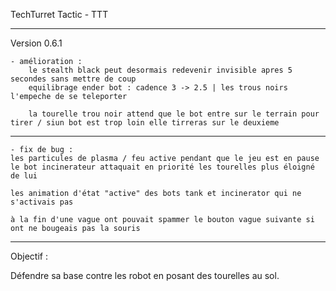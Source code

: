 TechTurret Tactic - TTT

---------------

Version 0.6.1

    - amélioration :
        le stealth black peut desormais redevenir invisible apres 5 secondes sans mettre de coup
        equilibrage ender bot : cadence 3 -> 2.5 | les trous noirs l'empeche de se teleporter

        la tourelle trou noir attend que le bot entre sur le terrain pour tirer / siun bot est trop loin elle tirreras sur le deuxieme
----------------

    - fix de bug :
    les particules de plasma / feu active pendant que le jeu est en pause
    le bot incinerateur attaquait en priorité les tourelles plus éloigné de lui
    
    les animation d'état "active" des bots tank et incinerator qui ne s'activais pas

    à la fin d'une vague ont pouvait spammer le bouton vague suivante si ont ne bougeais pas la souris


----------------


Objectif : 

Défendre sa base contre les robot en posant des tourelles au sol.
